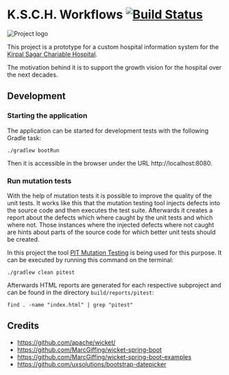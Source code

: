 # K.S.C.H. Workflows [![Build Status](https://travis-ci.com/ksch-workflows/ksch-workflows.svg?branch=master)](https://travis-ci.com/ksch-workflows/ksch-workflows)

![Project logo](https://cdn.pixabay.com/photo/2014/03/25/15/26/bike-296852_960_720.png)

This project is a prototype for a custom hospital information system for the [Kirpal Sagar Chariable Hospital](http://kirpal-sagar.org/en/medicale-care/gemeinn%C3%BCtziges-krankenhaus.html).

The motivation behind it is to support the growth vision for the hospital over the next decades.

## Development

### Starting the application

The application can be started for development tests with the following Gradle task:

```
./gradlew bootRun
```

Then it is accessible in the browser under the URL http://localhost:8080.

### Run mutation tests

With the help of mutation tests it is possible to improve the quality of the unit
tests. It works like this that the mutation testing tool injects defects into the
source code and then executes the test suite. Afterwards it creates a report about
the defects which where caught by the unit tests and which where not. Those
instances where the injected defects where not caught are hints about parts of the
source code for which better unit tests should be created.

In this project the tool [PIT Mutation Testing](http://pitest.org/) is being used
for this purpose. It can be executed by running this command on the terminal:

```
./gradlew clean pitest
```

Afterwards HTML reports are generated for each respective subproject and can be found in the directory `build/reports/pitest`:

```
find . -name "index.html" | grep "pitest"
```

## Credits

- https://github.com/apache/wicket/
- https://github.com/MarcGiffing/wicket-spring-boot
- https://github.com/MarcGiffing/wicket-spring-boot-examples
- https://github.com/uxsolutions/bootstrap-datepicker
